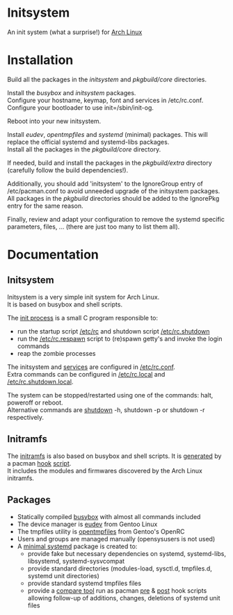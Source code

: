# Initsystem

An init system (what a surprise!) for [Arch Linux](https://www.archlinux.org)

# Installation

Build all the packages in the _initsystem_ and _pkgbuild/core_ directories.


Install the _busybox_ and _initsystem_ packages.  
Configure your hostname, keymap, font and services in /etc/rc.conf.  
Configure your bootloader to use init=/sbin/init-og.


Reboot into your new initsystem.


Install _eudev_, _opentmpfiles_ and _systemd_ (minimal) packages. This will replace the official systemd and systemd-libs packages.  
Install all the packages in the _pkgbuild/core_ directory.  


If needed, build and install the packages in the _pkgbuild/extra_ directory (carefully follow the build dependencies!).


Additionally, you should add 'initsystem' to the IgnoreGroup entry of /etc/pacman.conf to avoid unneeded upgrade of the initsystem packages.
All packages in the _pkgbuild_ directories should be added to the IgnorePkg entry for the same reason.


Finally, review and adapt your configuration to remove the systemd specific parameters, files, ... (there are just too many to list them all).

# Documentation

## Initsystem

Initsystem is a very simple init system for Arch Linux.  
It is based on busybox and shell scripts.  

The [init process](https://github.com/valr/initsystem/blob/master/initsystem/initsystem/src/init-og.c) is a small C program responsible to:
* run the startup script [/etc/rc](https://github.com/valr/initsystem/blob/master/initsystem/initsystem/etc/rc) and shutdown script [/etc/rc.shutdown](https://github.com/valr/initsystem/blob/master/initsystem/initsystem/etc/rc.shutdown)
* run the [/etc/rc.respawn](https://github.com/valr/initsystem/blob/master/initsystem/initsystem/etc/rc.respawn) script to (re)spawn getty's and invoke the login commands
* reap the zombie processes

The initsystem and [services](https://github.com/valr/initsystem/tree/master/initsystem/initsystem/etc/rc.d) are configured in [/etc/rc.conf](https://github.com/valr/initsystem/blob/master/initsystem/initsystem/etc/rc.conf).  
Extra commands can be configured in [/etc/rc.local](https://github.com/valr/initsystem/blob/master/initsystem/initsystem/etc/rc.local) and [/etc/rc.shutdown.local](https://github.com/valr/initsystem/blob/master/initsystem/initsystem/etc/rc.shutdown.local).  

The system can be stopped/restarted using one of the commands: halt, poweroff or reboot.  
Alternative commands are [shutdown](https://github.com/valr/initsystem/blob/master/initsystem/initsystem/bin/shutdown) -h, shutdown -p or shutdown -r respectively.  

## Initramfs

The [initramfs](https://github.com/valr/initsystem/blob/master/initsystem/initsystem/libexec/initramfs) is also based on busybox and shell scripts.
It is [generated](https://github.com/valr/initsystem/blob/master/initsystem/initsystem/bin/mkinitramfs) by a pacman [hook](https://github.com/valr/initsystem/blob/master/initsystem/initsystem/archlinux/zz-initramfs.hook) [script](https://github.com/valr/initsystem/blob/master/initsystem/initsystem/archlinux/zz-initramfs).  
It includes the modules and firmwares discovered by the Arch Linux initramfs.  

## Packages

* Statically compiled [busybox](https://www.busybox.net/) with almost all commands included
* The device manager is [eudev](https://wiki.gentoo.org/wiki/Project:Eudev) from Gentoo Linux
* The tmpfiles utility is [opentmpfiles](https://github.com/OpenRC/opentmpfiles) from Gentoo's OpenRC
* Users and groups are managed manually (opensysusers is not used)
* A [minimal systemd](https://github.com/valr/initsystem/blob/master/initsystem/systemd/PKGBUILD) package is created to:
    * provide fake but necessary dependencies on systemd, systemd-libs, libsystemd, systemd-sysvcompat
    * provide standard directories (modules-load, sysctl.d, tmpfiles.d, systemd unit directories)
    * provide standard systemd tmpfiles files
    * provide a [compare tool](https://github.com/valr/initsystem/blob/master/initsystem/systemd/systemd-compare) run as pacman [pre](https://github.com/valr/initsystem/blob/master/initsystem/systemd/aa-systemd-compare-pre.hook) & [post](https://github.com/valr/initsystem/blob/master/initsystem/systemd/zz-systemd-compare-post.hook) hook scripts allowing follow-up of additions, changes, deletions of systemd unit files
